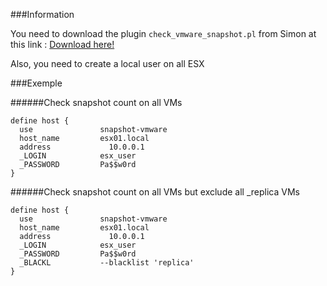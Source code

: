 ###Information

You need to download the plugin `check_vmware_snapshot.pl` from Simon at this link : 
[Download here!](https://labs.consol.de/nagios/check_vmware_snapshots/)

Also, you need to create a local user on all ESX

###Exemple

######Check snapshot count on all VMs
```
define host {
  use               snapshot-vmware
  host_name         esx01.local
  address	          10.0.0.1
  _LOGIN            esx_user
  _PASSWORD         Pa$$w0rd
}
```

######Check snapshot count on all VMs but exclude all _replica VMs
```
define host {
  use               snapshot-vmware
  host_name         esx01.local
  address	          10.0.0.1
  _LOGIN            esx_user
  _PASSWORD         Pa$$w0rd
  _BLACKL           --blacklist 'replica'
}
```


